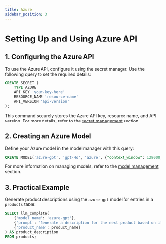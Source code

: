 ```yaml
---
title: Azure
sidebar_position: 3
---
```


# Setting Up and Using Azure API

## 1. Configuring the Azure API

To use the Azure API, configure it using the secret manager. Use the following query to set the required details:

```sql
CREATE SECRET (
    TYPE AZURE
    API_KEY 'your-key-here'
    RESOURCE_NAME 'resource-name'
    API_VERSION 'api-version'
);
```

This command securely stores the Azure API key, resource name, and API version. For more details, refer to the [secret management](/docs/resource-management/secret-management) section.

## 2. Creating an Azure Model

Define your Azure model in the model manager with this query:

```sql
CREATE MODEL('azure-gpt', 'gpt-4o', 'azure', {"context_window": 128000, "max_output_tokens": 16384});
```

For more information on managing models, refer to the [model management](/docs/resource-management/model-management) section.

## 3. Practical Example

Generate product descriptions using the `azure-gpt` model for entries in a `products` table:

```sql
SELECT llm_complete(
    {'model_name': 'azure-gpt'},
    {'prompt': 'Generate a description for the next product based on its product name.'},
    {'product_name': product_name}
) AS product_description
FROM products;
```
